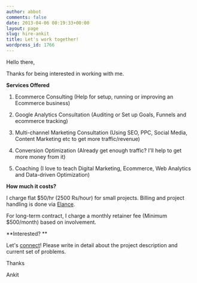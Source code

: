 ```yaml
---
author: abbot
comments: false
date: 2013-04-06 00:19:33+00:00
layout: page
slug: hire-ankit
title: Let's work together!
wordpress_id: 1766
---
```


Hello there,

Thanks for being interested in working with me.

**Services Offered**



	
  1. Ecommerce Consulting (Help for setup, running or improving an Ecommerce business)

	
  2. Google Analytics Consultation (Auditing or Set up Goals, Funnels and ecommerce tracking)

	
  3. Multi-channel Marketing Consultation (Using SEO, PPC, Social Media, Content Marketing etc to get more traffic/revenue)

	
  4. Conversion Optimization (Already get enough traffic? I'll help to get more money from it)

	
  5. Coaching (I love to teach Digital Marketing, Ecommerce, Web Analytics and Data-driven Optimization)


**How much it costs?**

I charge flat $50/hr (2500 Rs/hour) for small projects. Billing and project handling is done via [Elance](http://bit.ly/startby).

For long-term contract, I charge a monthly retainer fee (Minimum $500/month) based on involvement.

**Interested? **

Let's [connect](/contact/)! Please write in detail about the project description and current set of problems.

Thanks

Ankit
